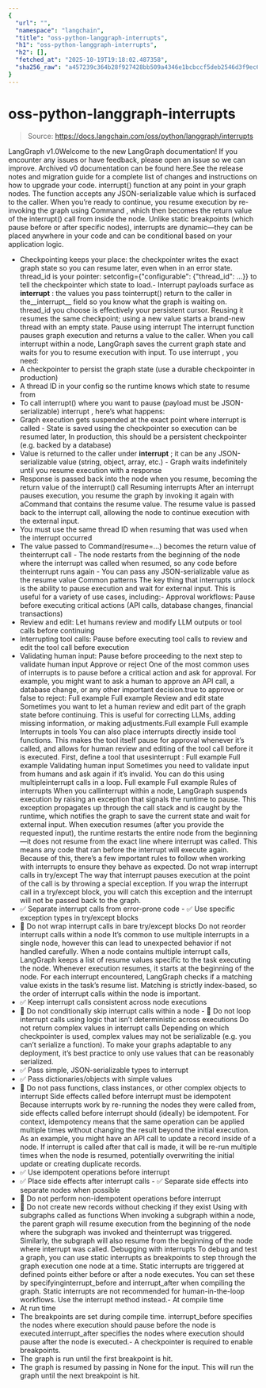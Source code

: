 ```yaml
---
{
  "url": "",
  "namespace": "langchain",
  "title": "oss-python-langgraph-interrupts",
  "h1": "oss-python-langgraph-interrupts",
  "h2": [],
  "fetched_at": "2025-10-19T19:18:02.487358",
  "sha256_raw": "a457239c364b28f927428bb509a4346e1bcbccf5deb2546d3f9ec6b4d555b9ef"
}
---
```


# oss-python-langgraph-interrupts

> Source: https://docs.langchain.com/oss/python/langgraph/interrupts

LangGraph v1.0Welcome to the new LangGraph documentation! If you encounter any issues or have feedback, please open an issue so we can improve. Archived v0 documentation can be found here.See the release notes and migration guide for a complete list of changes and instructions on how to upgrade your code.
interrupt()
function at any point in your graph nodes. The function accepts any JSON-serializable value which is surfaced to the caller. When you’re ready to continue, you resume execution by re-invoking the graph using Command
, which then becomes the return value of the interrupt()
call from inside the node.
Unlike static breakpoints (which pause before or after specific nodes), interrupts are dynamic—they can be placed anywhere in your code and can be conditional based on your application logic.
- Checkpointing keeps your place: the checkpointer writes the exact graph state so you can resume later, even when in an error state.
thread_id
is your pointer: setconfig={"configurable": {"thread_id": ...}}
to tell the checkpointer which state to load.- Interrupt payloads surface as
__interrupt__
: the values you pass tointerrupt()
return to the caller in the__interrupt__
field so you know what the graph is waiting on.
thread_id
you choose is effectively your persistent cursor. Reusing it resumes the same checkpoint; using a new value starts a brand-new thread with an empty state.
Pause using interrupt
The interrupt
function pauses graph execution and returns a value to the caller. When you call interrupt
within a node, LangGraph saves the current graph state and waits for you to resume execution with input.
To use interrupt
, you need:
- A checkpointer to persist the graph state (use a durable checkpointer in production)
- A thread ID in your config so the runtime knows which state to resume from
- To call
interrupt()
where you want to pause (payload must be JSON-serializable)
interrupt
, here’s what happens:
- Graph execution gets suspended at the exact point where
interrupt
is called - State is saved using the checkpointer so execution can be resumed later, In production, this should be a persistent checkpointer (e.g. backed by a database)
- Value is returned to the caller under
__interrupt__
; it can be any JSON-serializable value (string, object, array, etc.) - Graph waits indefinitely until you resume execution with a response
- Response is passed back into the node when you resume, becoming the return value of the
interrupt()
call
Resuming interrupts
After an interrupt pauses execution, you resume the graph by invoking it again with aCommand
that contains the resume value. The resume value is passed back to the interrupt
call, allowing the node to continue execution with the external input.
- You must use the same thread ID when resuming that was used when the interrupt occurred
- The value passed to
Command(resume=...)
becomes the return value of theinterrupt
call - The node restarts from the beginning of the node where the
interrupt
was called when resumed, so any code before theinterrupt
runs again - You can pass any JSON-serializable value as the resume value
Common patterns
The key thing that interrupts unlock is the ability to pause execution and wait for external input. This is useful for a variety of use cases, including:- Approval workflows: Pause before executing critical actions (API calls, database changes, financial transactions)
- Review and edit: Let humans review and modify LLM outputs or tool calls before continuing
- Interrupting tool calls: Pause before executing tool calls to review and edit the tool call before execution
- Validating human input: Pause before proceeding to the next step to validate human input
Approve or reject
One of the most common uses of interrupts is to pause before a critical action and ask for approval. For example, you might want to ask a human to approve an API call, a database change, or any other important decision.true
to approve or false
to reject:
Full example
Full example
Review and edit state
Sometimes you want to let a human review and edit part of the graph state before continuing. This is useful for correcting LLMs, adding missing information, or making adjustments.Full example
Full example
Interrupts in tools
You can also place interrupts directly inside tool functions. This makes the tool itself pause for approval whenever it’s called, and allows for human review and editing of the tool call before it is executed. First, define a tool that usesinterrupt
:
Full example
Full example
Validating human input
Sometimes you need to validate input from humans and ask again if it’s invalid. You can do this using multipleinterrupt
calls in a loop.
Full example
Full example
Rules of interrupts
When you callinterrupt
within a node, LangGraph suspends execution by raising an exception that signals the runtime to pause. This exception propagates up through the call stack and is caught by the runtime, which notifies the graph to save the current state and wait for external input.
When execution resumes (after you provide the requested input), the runtime restarts the entire node from the beginning—it does not resume from the exact line where interrupt
was called. This means any code that ran before the interrupt
will execute again. Because of this, there’s a few important rules to follow when working with interrupts to ensure they behave as expected.
Do not wrap interrupt
calls in try/except
The way that interrupt
pauses execution at the point of the call is by throwing a special exception. If you wrap the interrupt
call in a try/except block, you will catch this exception and the interrupt will not be passed back to the graph.
- ✅ Separate
interrupt
calls from error-prone code - ✅ Use specific exception types in try/except blocks
- 🔴 Do not wrap
interrupt
calls in bare try/except blocks
Do not reorder interrupt
calls within a node
It’s common to use multiple interrupts in a single node, however this can lead to unexpected behavior if not handled carefully.
When a node contains multiple interrupt calls, LangGraph keeps a list of resume values specific to the task executing the node. Whenever execution resumes, it starts at the beginning of the node. For each interrupt encountered, LangGraph checks if a matching value exists in the task’s resume list. Matching is strictly index-based, so the order of interrupt calls within the node is important.
- ✅ Keep
interrupt
calls consistent across node executions
- 🔴 Do not conditionally skip
interrupt
calls within a node - 🔴 Do not loop
interrupt
calls using logic that isn’t deterministic across executions
Do not return complex values in interrupt
calls
Depending on which checkpointer is used, complex values may not be serializable (e.g. you can’t serialize a function). To make your graphs adaptable to any deployment, it’s best practice to only use values that can be reasonably serialized.
- ✅ Pass simple, JSON-serializable types to
interrupt
- ✅ Pass dictionaries/objects with simple values
- 🔴 Do not pass functions, class instances, or other complex objects to
interrupt
Side effects called before interrupt
must be idempotent
Because interrupts work by re-running the nodes they were called from, side effects called before interrupt
should (ideally) be idempotent. For context, idempotency means that the same operation can be applied multiple times without changing the result beyond the initial execution.
As an example, you might have an API call to update a record inside of a node. If interrupt
is called after that call is made, it will be re-run multiple times when the node is resumed, potentially overwriting the initial update or creating duplicate records.
- ✅ Use idempotent operations before
interrupt
- ✅ Place side effects after
interrupt
calls - ✅ Separate side effects into separate nodes when possible
- 🔴 Do not perform non-idempotent operations before
interrupt
- 🔴 Do not create new records without checking if they exist
Using with subgraphs called as functions
When invoking a subgraph within a node, the parent graph will resume execution from the beginning of the node where the subgraph was invoked and theinterrupt
was triggered. Similarly, the subgraph will also resume from the beginning of the node where interrupt
was called.
Debugging with interrupts
To debug and test a graph, you can use static interrupts as breakpoints to step through the graph execution one node at a time. Static interrupts are triggered at defined points either before or after a node executes. You can set these by specifyinginterrupt_before
and interrupt_after
when compiling the graph.
Static interrupts are not recommended for human-in-the-loop workflows. Use the
interrupt
method instead.- At compile time
- At run time
- The breakpoints are set during
compile
time. interrupt_before
specifies the nodes where execution should pause before the node is executed.interrupt_after
specifies the nodes where execution should pause after the node is executed.- A checkpointer is required to enable breakpoints.
- The graph is run until the first breakpoint is hit.
- The graph is resumed by passing in
None
for the input. This will run the graph until the next breakpoint is hit.